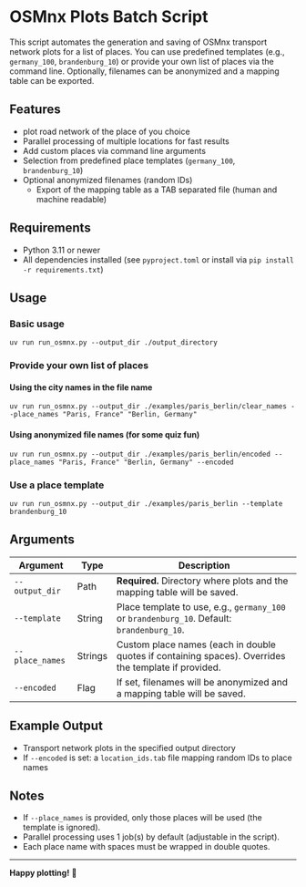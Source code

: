 # OSMnx Plots Batch Script

This script automates the generation and saving of OSMnx transport network plots for a list of places. You can use predefined templates (e.g., `germany_100`, `brandenburg_10`) or provide your own list of places via the command line. Optionally, filenames can be anonymized and a mapping table can be exported.

## Features
- plot road network of the place of you choice
- Parallel processing of multiple locations for fast results
- Add custom places via command line arguments
- Selection from predefined place templates (`germany_100`, `brandenburg_10`)
- Optional anonymized filenames (random IDs)
  - Export of the mapping table as a TAB separated file (human and machine readable)

## Requirements

- Python 3.11 or newer
- All dependencies installed (see `pyproject.toml` or install via `pip install -r requirements.txt`)

## Usage

### Basic usage

```
uv run run_osmnx.py --output_dir ./output_directory
```

### Provide your own list of places

#### Using the city names in the file name
```
uv run run_osmnx.py --output_dir ./examples/paris_berlin/clear_names --place_names "Paris, France" "Berlin, Germany"
```

#### Using anonymized file names (for some quiz fun)
```
uv run run_osmnx.py --output_dir ./examples/paris_berlin/encoded --place_names "Paris, France" "Berlin, Germany" --encoded
```

### Use a place template

```
uv run run_osmnx.py --output_dir ./examples/paris_berlin --template brandenburg_10
```

## Arguments

| Argument         | Type     | Description                                                                                          |
|------------------|----------|------------------------------------------------------------------------------------------------------|
| `--output_dir`   | Path     | **Required.** Directory where plots and the mapping table will be saved.                             |
| `--template`     | String   | Place template to use, e.g., `germany_100` or `brandenburg_10`. Default: `brandenburg_10`.           |
| `--place_names`  | Strings  | Custom place names (each in double quotes if containing spaces). Overrides the template if provided.  |
| `--encoded`      | Flag     | If set, filenames will be anonymized and a mapping table will be saved.                              |

## Example Output

- Transport network plots in the specified output directory
- If `--encoded` is set: a `location_ids.tab` file mapping random IDs to place names

## Notes

- If `--place_names` is provided, only those places will be used (the template is ignored).
- Parallel processing uses 1 job(s) by default (adjustable in the script).
- Each place name with spaces must be wrapped in double quotes.

---

**Happy plotting!** 🚀
